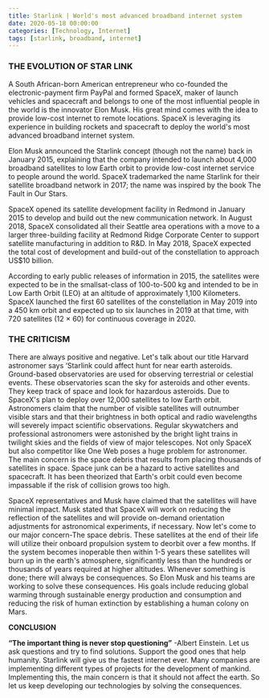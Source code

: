 ```yaml
---
title: Starlink | World's most advanced broadband internet system
date: 2020-05-18 00:00:00 
categories: [Technology, Internet]
tags: [starlink, broadband, internet]
---
```


### THE EVOLUTION OF STAR LINK

A South African-born American entrepreneur who co-founded the electronic-payment firm PayPal and formed SpaceX, maker of launch vehicles and spacecraft and belongs to one of the most influential people in the world is the innovator Elon Musk. His great mind comes with the idea to provide low-cost internet to remote locations. SpaceX is leveraging its experience in building rockets and spacecraft to deploy the world's most advanced broadband internet system.

Elon Musk announced the Starlink concept (though not the name) back in January 2015, explaining that the company intended to launch about 4,000 broadband satellites to low Earth orbit to provide low-cost internet service to people around the world. SpaceX trademarked the name Starlink for their satellite broadband network in 2017; the name was inspired by the book The Fault in Our Stars.

SpaceX opened its satellite development facility in Redmond in January 2015 to develop and build out the new communication network. In August 2018, SpaceX consolidated all their Seattle area operations with a move to a larger three-building facility at Redmond Ridge Corporate Center to support satellite manufacturing in addition to R&D. In May 2018, SpaceX expected the total cost of development and build-out of the constellation to approach US$10 billion.

According to early public releases of information in 2015, the satellites were expected to be in the smallsat-class of 100-to-500 kg and intended to be in Low Earth Orbit (LEO) at an altitude of approximately 1,100 Kilometers. SpaceX launched the first 60 satellites of the constellation in May 2019 into a 450 km orbit and expected up to six launches in 2019 at that time, with 720 satellites (12 × 60) for continuous coverage in 2020.

### THE CRITICISM

There are always positive and negative. Let's talk about our title Harvard astronomer says ‘Starlink could affect hunt for near earth asteroids. Ground-based observatories are used for observing terrestrial or celestial events. These observatories scan the sky for asteroids and other events. They keep track of space and look for hazardous asteroids. Due to SpaceX's plan to deploy over 12,000 satellites to low Earth orbit. Astronomers claim that the number of visible satellites will outnumber visible stars and that their brightness in both optical and radio wavelengths will severely impact scientific observations. Regular skywatchers and professional astronomers were astonished by the bright light trains in twilight skies and the fields of view of major telescopes. Not only SpaceX but also competitor like One Web poses a huge problem for astronomer. The main concern is the space debris that results from placing thousands of satellites in space. Space junk can be a hazard to active satellites and spacecraft. It has been theorized that Earth's orbit could even become impassable if the risk of collision grows too high.

SpaceX representatives and Musk have claimed that the satellites will have minimal impact. Musk stated that SpaceX will work on reducing the reflection of the satellites and will provide on-demand orientation adjustments for astronomical experiments, if necessary. Now let's come to our major concern-The space debris. These satellites at the end of their life will utilize their onboard propulsion system to deorbit over a few months. If the system becomes inoperable then within 1-5 years these satellites will burn up in the earth's atmosphere, significantly less than the hundreds or thousands of years required at higher altitudes. Whenever something is done; there will always be consequences. So Elon Musk and his teams are working to solve these consequences. His goals include reducing global warming through sustainable energy production and consumption and reducing the risk of human extinction by establishing a human colony on Mars.

**CONCLUSION**

**“The important thing is never stop questioning”** -Albert Einstein. Let us ask questions and try to find solutions. Support the good ones that help humanity. Starlink will give us the fastest internet ever. Many companies are implementing different types of projects for the development of mankind. Implementing this, the main concern is that it should not affect the earth. So let us keep developing our technologies by solving the consequences.